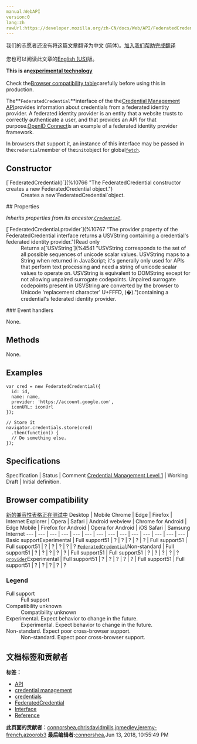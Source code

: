 ```yaml
---
manual:WebAPI
version:0
lang:zh
rawUrl:https://developer.mozilla.org/zh-CN/docs/Web/API/FederatedCredential
---
```




<bdi>我们的志愿者还没有将这篇文章翻译为<bdi>中文 (简体)</bdi>。[加入我们帮助完成翻译](%10762 "")<br></br>您也可以阅读此文章的[English (US)](%5118 "")版。</bdi>






**This is an[experimental technology](%3404 "")**<br></br>Check the[Browser compatibility table](%10763 "")carefully before using this in production.




The**`FederatedCredential`**interface of the the[Credential Management API](%5114 "")provides information about credentials from a federated identity provider. A federated identity provider is an entity that a website trusts to correctly authenticate a user, and that provides an API for that purpose.[OpenID Connect](%10764 "")is an example of a federated identity provider framework.



In browsers that support it, an instance of this interface may be passed in the`credential`member of the`init`object for global[`fetch`](%10765 "The fetch() method of the GlobalFetch interface starts the process of fetching a resource. This returns a promise that resolves to the Response object representing the response to your request.").


## Constructor<a name="Constructor"></a>
<dl><dt>[`FederatedCredential()`](%10766 "The FederatedCredential constructor creates a new FederatedCredential object.")</dt><dd>Creates a new`FederatedCredential`object.</dd></dl>
## Properties<a name="Properties"></a>


<em>Inherits properties from its ancestor,[`Credential`](%5112 "The Credential interface of the the Credential Management API provides information about an entity as a prerequisite to a trust decision.").</em>

<dl><dt>[`FederatedCredential.provider`](%10767 "The provider property of the FederatedCredential interface returns a USVString containing a credential's federated identity provider.")Read only</dt><dd>Returns a[`USVString`](%4541 "USVString corresponds to the set of all possible sequences of unicode scalar values. USVString maps to a String when returned in JavaScript; it's generally only used for APIs that perform text processing and need a string of unicode scalar values to operate on. USVString is equivalent to DOMString except for not allowing unpaired surrogate codepoints. Unpaired surrogate codepoints present in USVString are converted by the browser to Unicode 'replacement character' U+FFFD, (�).")containing a credential&#39;s federated identity provider.</dd></dl>
### Event handlers<a name="Event_handlers"></a>


None.


## Methods<a name="Methods"></a>


None.


## Examples<a name="Examples"></a>

```
var cred = new FederatedCredential({
  id: id,
  name: name,
  provider: 'https://account.google.com',
  iconURL: iconUrl
});

// Store it
navigator.credentials.store(cred)
  .then(function() {
  // Do something else.
});
```

## Specifications<a name="Specifications"></a>
Specification | Status | Comment 
[Credential Management Level 1](%5119 "The 'Credential Management Level 1' specification") | Working Draft | Initial definition. 


## Browser compatibility<a name="Browser_compatibility"></a>
[新的兼容性表格正在测试中<i></i>](%3360 "")
<abbr>Desktop<i></i></abbr> | <abbr>Mobile<i></i></abbr> 
<abbr>Chrome<i></i></abbr> | <abbr>Edge<i></i></abbr> | <abbr>Firefox<i></i></abbr> | <abbr>Internet Explorer<i></i></abbr> | <abbr>Opera<i></i></abbr> | <abbr>Safari<i></i></abbr> | <abbr>Android webview<i></i></abbr> | <abbr>Chrome for Android<i></i></abbr> | <abbr>Edge Mobile<i></i></abbr> | <abbr>Firefox for Android<i></i></abbr> | <abbr>Opera for Android<i></i></abbr> | <abbr>iOS Safari<i></i></abbr> | <abbr>Samsung Internet<i></i></abbr> 
 ---  |  ---  |  ---  |  ---  |  ---  |  ---  |  ---  |  ---  |  ---  |  ---  |  ---  |  ---  |  ---  |  ---  | 
Basic support<abbr>Experimental<i></i></abbr> | <abbr>Full support</abbr>51 | <abbr>?</abbr> | <abbr>?</abbr> | <abbr>?</abbr> | <abbr>?</abbr> | <abbr>?</abbr> | <abbr>Full support</abbr>51 | <abbr>Full support</abbr>51 | <abbr>?</abbr> | <abbr>?</abbr> | <abbr>?</abbr> | <abbr>?</abbr> | <abbr>?</abbr> 
[`FederatedCredential`](%10776 "")<abbr>Non-standard<i></i></abbr> | <abbr>Full support</abbr>51 | <abbr>?</abbr> | <abbr>?</abbr> | <abbr>?</abbr> | <abbr>?</abbr> | <abbr>?</abbr> | <abbr>Full support</abbr>51 | <abbr>Full support</abbr>51 | <abbr>?</abbr> | <abbr>?</abbr> | <abbr>?</abbr> | <abbr>?</abbr> | <abbr>?</abbr> 
[`provider`](%10777 "")<abbr>Experimental<i></i></abbr> | <abbr>Full support</abbr>51 | <abbr>?</abbr> | <abbr>?</abbr> | <abbr>?</abbr> | <abbr>?</abbr> | <abbr>?</abbr> | <abbr>Full support</abbr>51 | <abbr>Full support</abbr>51 | <abbr>?</abbr> | <abbr>?</abbr> | <abbr>?</abbr> | <abbr>?</abbr> | <abbr>?</abbr> 


### Legend<a name="Legend"></a>
<dl><dt><abbr>Full support</abbr></dt><dd>Full support</dd><dt><abbr>Compatibility unknown</abbr></dt><dd>Compatibility unknown</dd><dt><abbr>Experimental. Expect behavior to change in the future.<i></i></abbr></dt><dd>Experimental. Expect behavior to change in the future.</dd><dt><abbr>Non-standard. Expect poor cross-browser support.<i></i></abbr></dt><dd>Non-standard. Expect poor cross-browser support.</dd></dl>



## 文档标签和贡献者
**标签：**
* [API](%50 "")
* [credential management](%5124 "")
* [credentials](%5125 "")
* [FederatedCredential](%10789 "")
* [Interface](%3380 "")
* [Reference](%3381 "")

**此页面的贡献者：**[connorshea](%5516 ""),[chrisdavidmills](%3495 ""),[jpmedley](%3413 ""),[jeremy-french](%10791 ""),[azoorob3](%10792 "")
**最后编辑者:**[connorshea](%5516 ""),<time>Jun 13, 2018, 10:55:49 PM</time>


